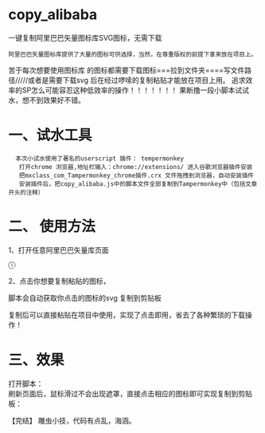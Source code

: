 # copy_alibaba
一键复制阿里巴巴矢量图标库SVG图标，无需下载

    阿里巴巴矢量图标库提供了大量的图标可供选择，当然，在尊重版权的前提下拿来放在项目上。
苦于每次想要使用图标库 的图标都需要下载图标===拉到文件夹====写文件路径/////或者是需要下载svg 后在经过啰嗦的复制粘贴才能放在项目上用。
追求效率的SP怎么可能容忍这种低效率的操作！！！！！！！
果断撸一段小脚本试试水，想不到效果好不错。
# 一、试水工具

      本次小试水使用了著名的userscript 插件： tempermonkey
       打开chrome 浏览器,地址栏输入：chrome://extensions/ 进入谷歌浏览器插件安装
       把mxclass_com_Tampermonkey_chrome插件.crx 文件拖拽到浏览器，自动安装插件
       安装插件后，把copy_alibaba.js中的脚本文件全部复制到Tampermonkey中（包括文章开头的注释）

# 二、 使用方法

1、打开任意阿里巴巴矢量库页面

<svg class="icon" style="width: 1em; height: 1em;vertical-align: middle;fill: currentColor;overflow: hidden;" viewBox="0 0 1024 1024" version="1.1" xmlns="http://www.w3.org/2000/svg" p-id="495" data-spm-anchor-id="a313x.7781069.1998910419.i0"><path d="M1024 512C1024 229.230208 794.769792 0 512 0 229.230208 0 0 229.230208 0 512 0 794.769792 229.230208 1024 512 1024 625.316262 1024 733.09232 987.060258 821.44823 919.93747 832.170355 911.792017 834.259159 896.496821 826.113707 885.774697 817.968254 875.052572 802.67306 872.963767 791.950935 881.10922 712.006355 941.842033 614.569408 975.238095 512 975.238095 256.160663 975.238095 48.761905 767.839337 48.761905 512 48.761905 256.160663 256.160663 48.761905 512 48.761905 767.839337 48.761905 975.238095 256.160663 975.238095 512 975.238095 606.738266 946.765111 697.157764 894.355733 773.603714 886.741822 784.709602 889.572629 799.884996 900.678517 807.498908 911.784403 815.112819 926.959799 812.282012 934.573709 801.176124 992.505146 716.675526 1024 616.659703 1024 512ZM487.619049 609.52381C487.619049 622.989037 498.534771 633.904762 512 633.904762 525.465229 633.904762 536.380951 622.989037 536.380951 609.52381L536.380951 243.809523C536.380951 230.344297 525.465229 219.428572 512 219.428572 498.534771 219.428572 487.619049 230.344297 487.619049 243.809523L487.619049 609.52381ZM481.586633 471.564079C472.719716 461.430462 457.316742 460.403597 447.183125 469.270511 437.049508 478.137425 436.022643 493.540401 444.889559 503.674018L615.556226 698.721636C624.42314 708.855253 639.826114 709.882118 649.959731 701.015204 660.093348 692.148288 661.120213 676.745314 652.253299 666.611697L481.586633 471.564079Z" p-id="793"></path></svg>

2、点击你想要复制粘贴的图标，


脚本会自动获取你点击的图标的svg 复制到剪贴板

复制后可以直接粘贴在项目中使用，实现了点击即用，省去了各种繁琐的下载操作！

# 三、效果
 
打开脚本：   
刷新页面后，鼠标滑过不会出现遮罩，直接点击相应的图标即可实现复制到剪贴板：
  

【完结】
雕虫小技，代码有点乱，海涵。
